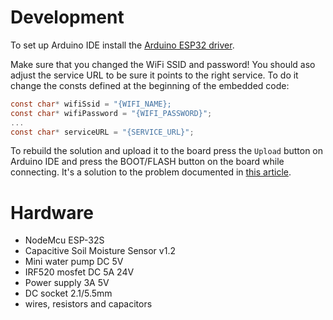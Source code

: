 # Development

To set up Arduino IDE install the [Arduino ESP32 driver](https://github.com/espressif/arduino-esp32).

Make sure that you changed the WiFi SSID and password! You should aso adjust the service URL to be sure it points to the right service. To do it change the consts defined at the beginning of the embedded code:

```c
const char* wifiSsid = "{WIFI_NAME};
const char* wifiPassword = "{WIFI_PASSWORD}";
...
const char* serviceURL = "{SERVICE_URL}";
```

To rebuild the solution and upload it to the board press the `Upload` button on Arduino IDE and press the BOOT/FLASH button on the board while connecting. It's a solution to the problem documented in [this article](https://randomnerdtutorials.com/solved-failed-to-connect-to-esp32-timed-out-waiting-for-packet-header/).

# Hardware

- NodeMcu ESP-32S
- Capacitive Soil Moisture Sensor v1.2
- Mini water pump DC 5V
- IRF520 mosfet DC 5A 24V
- Power supply 3A 5V
- DC socket 2.1/5.5mm
- wires, resistors and capacitors

